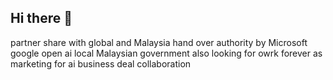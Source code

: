 ## Hi there 👋

<!--
**Amc92c/Amc92c** is a ✨ _special_ ✨ repository because its `README.md` (this file) appears on your GitHub profile.

Here are some ideas to get you started:

- 🔭 I’m currently working on ...
- 🌱 I’m currently learning ...
- 👯 I’m looking to collaborate on ...
- 🤔 I’m looking for help with ... Microsoft google open  and Malaysia government 
- 💬 Ask me about ...
- 📫 How to reach me: ...
- 😄 song music art 
- ⚡ Fun fact: ...
-->
partner share with global and Malaysia 
hand over authority by Microsoft google open ai 
local Malaysian government also looking for owrk forever as marketing for ai business deal collaboration 
